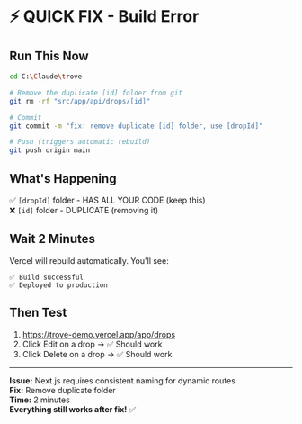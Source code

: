 # ⚡ QUICK FIX - Build Error

## Run This Now

```bash
cd C:\Claude\trove

# Remove the duplicate [id] folder from git
git rm -rf "src/app/api/drops/[id]"

# Commit
git commit -m "fix: remove duplicate [id] folder, use [dropId]"

# Push (triggers automatic rebuild)
git push origin main
```

## What's Happening

✅ `[dropId]` folder - HAS ALL YOUR CODE (keep this)  
❌ `[id]` folder - DUPLICATE (removing it)

## Wait 2 Minutes

Vercel will rebuild automatically. You'll see:
```
✅ Build successful
✅ Deployed to production
```

## Then Test

1. https://trove-demo.vercel.app/app/drops
2. Click Edit on a drop → ✅ Should work
3. Click Delete on a drop → ✅ Should work

---

**Issue:** Next.js requires consistent naming for dynamic routes  
**Fix:** Remove duplicate folder  
**Time:** 2 minutes  
**Everything still works after fix!** ✅

